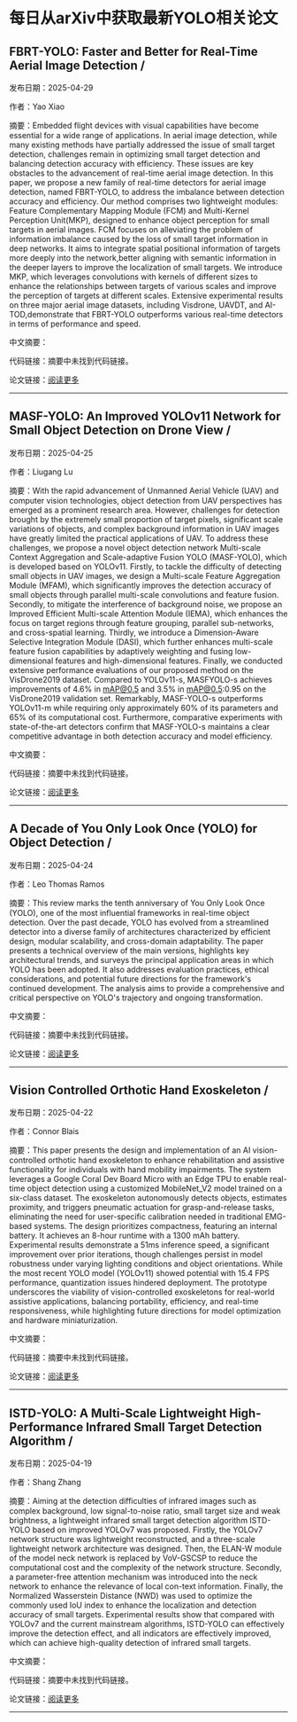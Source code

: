 # 每日从arXiv中获取最新YOLO相关论文


## FBRT\-YOLO: Faster and Better for Real\-Time Aerial Image Detection / 

发布日期：2025-04-29

作者：Yao Xiao

摘要：Embedded flight devices with visual capabilities have become essential for a wide range of applications. In aerial image detection, while many existing methods have partially addressed the issue of small target detection, challenges remain in optimizing small target detection and balancing detection accuracy with efficiency. These issues are key obstacles to the advancement of real\-time aerial image detection. In this paper, we propose a new family of real\-time detectors for aerial image detection, named FBRT\-YOLO, to address the imbalance between detection accuracy and efficiency. Our method comprises two lightweight modules: Feature Complementary Mapping Module \(FCM\) and Multi\-Kernel Perception Unit\(MKP\), designed to enhance object perception for small targets in aerial images. FCM focuses on alleviating the problem of information imbalance caused by the loss of small target information in deep networks. It aims to integrate spatial positional information of targets more deeply into the network,better aligning with semantic information in the deeper layers to improve the localization of small targets. We introduce MKP, which leverages convolutions with kernels of different sizes to enhance the relationships between targets of various scales and improve the perception of targets at different scales. Extensive experimental results on three major aerial image datasets, including Visdrone, UAVDT, and AI\-TOD,demonstrate that FBRT\-YOLO outperforms various real\-time detectors in terms of performance and speed.

中文摘要：


代码链接：摘要中未找到代码链接。

论文链接：[阅读更多](http://arxiv.org/abs/2504.20670v1)

---


## MASF\-YOLO: An Improved YOLOv11 Network for Small Object Detection on Drone View / 

发布日期：2025-04-25

作者：Liugang Lu

摘要：With the rapid advancement of Unmanned Aerial Vehicle \(UAV\) and computer vision technologies, object detection from UAV perspectives has emerged as a prominent research area. However, challenges for detection brought by the extremely small proportion of target pixels, significant scale variations of objects, and complex background information in UAV images have greatly limited the practical applications of UAV. To address these challenges, we propose a novel object detection network Multi\-scale Context Aggregation and Scale\-adaptive Fusion YOLO \(MASF\-YOLO\), which is developed based on YOLOv11. Firstly, to tackle the difficulty of detecting small objects in UAV images, we design a Multi\-scale Feature Aggregation Module \(MFAM\), which significantly improves the detection accuracy of small objects through parallel multi\-scale convolutions and feature fusion. Secondly, to mitigate the interference of background noise, we propose an Improved Efficient Multi\-scale Attention Module \(IEMA\), which enhances the focus on target regions through feature grouping, parallel sub\-networks, and cross\-spatial learning. Thirdly, we introduce a Dimension\-Aware Selective Integration Module \(DASI\), which further enhances multi\-scale feature fusion capabilities by adaptively weighting and fusing low\-dimensional features and high\-dimensional features. Finally, we conducted extensive performance evaluations of our proposed method on the VisDrone2019 dataset. Compared to YOLOv11\-s, MASFYOLO\-s achieves improvements of 4.6% in mAP@0.5 and 3.5% in mAP@0.5:0.95 on the VisDrone2019 validation set. Remarkably, MASF\-YOLO\-s outperforms YOLOv11\-m while requiring only approximately 60% of its parameters and 65% of its computational cost. Furthermore, comparative experiments with state\-of\-the\-art detectors confirm that MASF\-YOLO\-s maintains a clear competitive advantage in both detection accuracy and model efficiency.

中文摘要：


代码链接：摘要中未找到代码链接。

论文链接：[阅读更多](http://arxiv.org/abs/2504.18136v1)

---


## A Decade of You Only Look Once \(YOLO\) for Object Detection / 

发布日期：2025-04-24

作者：Leo Thomas Ramos

摘要：This review marks the tenth anniversary of You Only Look Once \(YOLO\), one of the most influential frameworks in real\-time object detection. Over the past decade, YOLO has evolved from a streamlined detector into a diverse family of architectures characterized by efficient design, modular scalability, and cross\-domain adaptability. The paper presents a technical overview of the main versions, highlights key architectural trends, and surveys the principal application areas in which YOLO has been adopted. It also addresses evaluation practices, ethical considerations, and potential future directions for the framework's continued development. The analysis aims to provide a comprehensive and critical perspective on YOLO's trajectory and ongoing transformation.

中文摘要：


代码链接：摘要中未找到代码链接。

论文链接：[阅读更多](http://arxiv.org/abs/2504.18586v1)

---


## Vision Controlled Orthotic Hand Exoskeleton / 

发布日期：2025-04-22

作者：Connor Blais

摘要：This paper presents the design and implementation of an AI vision\-controlled orthotic hand exoskeleton to enhance rehabilitation and assistive functionality for individuals with hand mobility impairments. The system leverages a Google Coral Dev Board Micro with an Edge TPU to enable real\-time object detection using a customized MobileNet\_V2 model trained on a six\-class dataset. The exoskeleton autonomously detects objects, estimates proximity, and triggers pneumatic actuation for grasp\-and\-release tasks, eliminating the need for user\-specific calibration needed in traditional EMG\-based systems. The design prioritizes compactness, featuring an internal battery. It achieves an 8\-hour runtime with a 1300 mAh battery. Experimental results demonstrate a 51ms inference speed, a significant improvement over prior iterations, though challenges persist in model robustness under varying lighting conditions and object orientations. While the most recent YOLO model \(YOLOv11\) showed potential with 15.4 FPS performance, quantization issues hindered deployment. The prototype underscores the viability of vision\-controlled exoskeletons for real\-world assistive applications, balancing portability, efficiency, and real\-time responsiveness, while highlighting future directions for model optimization and hardware miniaturization.

中文摘要：


代码链接：摘要中未找到代码链接。

论文链接：[阅读更多](http://arxiv.org/abs/2504.16319v1)

---


## ISTD\-YOLO: A Multi\-Scale Lightweight High\-Performance Infrared Small Target Detection Algorithm / 

发布日期：2025-04-19

作者：Shang Zhang

摘要：Aiming at the detection difficulties of infrared images such as complex background, low signal\-to\-noise ratio, small target size and weak brightness, a lightweight infrared small target detection algorithm ISTD\-YOLO based on improved YOLOv7 was proposed. Firstly, the YOLOv7 network structure was lightweight reconstructed, and a three\-scale lightweight network architecture was designed. Then, the ELAN\-W module of the model neck network is replaced by VoV\-GSCSP to reduce the computational cost and the complexity of the network structure. Secondly, a parameter\-free attention mechanism was introduced into the neck network to enhance the relevance of local con\-text information. Finally, the Normalized Wasserstein Distance \(NWD\) was used to optimize the commonly used IoU index to enhance the localization and detection accuracy of small targets. Experimental results show that compared with YOLOv7 and the current mainstream algorithms, ISTD\-YOLO can effectively improve the detection effect, and all indicators are effectively improved, which can achieve high\-quality detection of infrared small targets.

中文摘要：


代码链接：摘要中未找到代码链接。

论文链接：[阅读更多](http://arxiv.org/abs/2504.14289v1)

---

